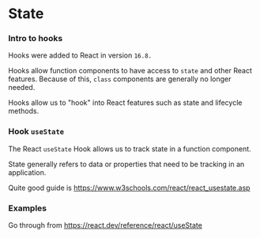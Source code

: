 # State

### Intro to hooks

Hooks were added to React in version `16.8.`

Hooks allow function components to have access to `state` and other React features. Because of this, `class` components are generally no longer needed.

Hooks allow us to "hook" into React features such as state and lifecycle methods.


### Hook `useState` 
The React `useState` Hook allows us to track state in a function component.

State generally refers to data or properties that need to be tracking in an application.

Quite good guide is https://www.w3schools.com/react/react_usestate.asp 

### Examples

Go through from 
https://react.dev/reference/react/useState 